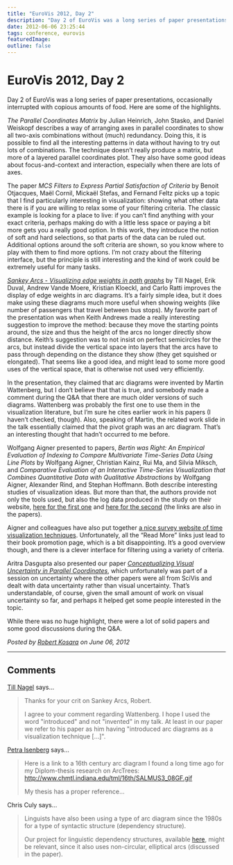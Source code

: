 ```yaml
---
title: "EuroVis 2012, Day 2"
description: "Day 2 of EuroVis was a long series of paper presentations, occasionally interrupted with copious amounts of food. Here are some of the highlights."
date: 2012-06-06 23:25:44
tags: conference, eurovis
featuredImage: 
outline: false
---
```


# EuroVis 2012, Day 2

Day 2 of EuroVis was a long series of paper presentations, occasionally interrupted with copious amounts of food. Here are some of the highlights.

<em>The Parallel Coordinates Matrix</em> by Julian Heinrich, John Stasko, and Daniel Weiskopf describes a way of arranging axes in parallel coordinates to show all two-axis combinations without (much) redundancy. Doing this, it is possible to find all the interesting patterns in data without having to try out lots of combinations. The technique doesn’t really produce a matrix, but more of a layered parallel coordinates plot. They also have some good ideas about focus-and-context and interaction, especially when there are lots of axes.

The paper <em>MCS Filters to Express Partial Satisfaction of Criteria</em> by Benoit Otjacques, Maël Cornil, Mickaël Stefas, and Fernand Feltz picks up a topic that I find particularly interesting in visualization: showing what other data there is if you are willing to relax some of your filtering criteria. The classic example is looking for a place to live: if you can’t find anything with your exact criteria, perhaps making do with a little less space or paying a bit more gets you a really good option. In this work, they introduce the notion of soft and hard selections, so that parts of the data can be ruled out. Additional options around the soft criteria are shown, so you know where to play with them to find more options. I’m not crazy about the filtering interface, but the principle is still interesting and the kind of work could be extremely useful for many tasks.

<a href="http://tillnagel.com/publications/"><em>Sankey Arcs - Visualizing edge weights in path graphs</em></a> by Till Nagel, Erik Duval, Andrew Vande Moere, Kristian Kloeckl, and Carlo Ratti improves the display of edge weights in arc diagrams. It’s a fairly simple idea, but it does make using these diagrams much more useful when showing weights (like number of passengers that travel between bus stops). My favorite part of the presentation was when Keith Andrews made a really interesting suggestion to improve the method: because they move the starting points around, the size and thus the height of the arcs no longer directly show distance. Keith’s suggestion was to not insist on perfect semicircles for the arcs, but instead divide the vertical space into layers that the arcs have to pass through depending on the distance they show (they get squished or elongated). That seems like a good idea, and might lead to some more good uses of the vertical space, that is otherwise not used very efficiently.

In the presentation, they claimed that arc diagrams were invented by Martin Wattenberg, but I don’t believe that that is true, and somebody made a comment during the Q&amp;A that there are much older versions of such diagrams. Wattenberg was probably the first one to use them in the visualization literature, but I’m sure he cites earlier work in his papers (I haven’t checked, though). Also, speaking of Martin, the related work slide in the talk essentially claimed that the pivot graph was an arc diagram. That’s an interesting thought that hadn’t occurred to me before.

Wolfgang Aigner presented to papers, <em>Bertin was Right: An Empirical Evaluation of Indexing to Compare Multivariate Time-Series Data Using Line Plots</em> by Wolfgang Aigner, Christian Kainz, Rui Ma, and Silvia Miksch, and <em>Comparative Evaluation of an Interactive Time-Series Visualization that Combines Quantitative Data with Qualitative Abstractions</em> by Wolfgang Aigner, Alexander Rind, and Stephan Hoffmann. Both describe interesting studies of visualization ideas. But more than that, the authors provide not only the tools used, but also the log data produced in the study on their website, <a href="http://ieg.ifs.tuwien.ac.at/research/bertin-was-right">here for the first one</a> and <a href="http://ieg.ifs.tuwien.ac.at/research/semtimezoom">here for the second</a> (the links are also in the papers).

Aigner and colleagues have also put together <a href="http://survey.timeviz.net/">a nice survey website of time visualization techniques</a>. Unfortunately, all the “Read More” links just lead to their book promotion page, which is a bit disappointing. It’s a good overview though, and there is a clever interface for filtering using a variety of criteria.

Aritra Dasgupta also presented our paper <em><a href="http://eagereyes.org/papers/conceptualizing-visual-uncertainty-in-parallel-coordinates">Conceptualizing Visual Uncertainty in Parallel Coordinates</a></em>, which unfortunately was part of a session on uncertainty where the other papers were all from SciVis and dealt with data uncertainty rather than visual uncertainty. That’s understandable, of course, given the small amount of work on visual uncertainty so far, and perhaps it helped get some people interested in the topic.

While there was no huge highlight, there were a lot of solid papers and some good discussions during the Q&amp;A.


_Posted by <a href="/about">Robert Kosara</a> on June 06, 2012_


<aside class="comments">

---
## Comments

<a href="http://tillnagel.com" rel="nofollow noopener" target="_blank">Till Nagel</a> says…
>	Thanks for your crit on Sankey Arcs, Robert.
>	
>	I agree to your comment regarding Wattenberg. I hope I used the word "introduced" and not "invented" in my talk. At least in our paper we refer to his paper as him having "introduced arc diagrams as a visualization technique [...]".

<a href="http://www.aviz.fr/~isenberg" rel="nofollow noopener" target="_blank">Petra Isenberg</a> says…
>	Here is a link to a 16th century arc diagram I found a long time ago for my Diplom-thesis research on ArcTrees:
>	http://www.chmtl.indiana.edu/tml/16th/SALMUS3_08GF.gif
>	
>	My thesis has a proper reference...

Chris Culy says…
>	Linguists have also been using a type of arc diagram since the 1980s for a type of syntactic structure (dependency structure).
>	
>	Our project for linguistic dependency structures, available <a href="http://www.eurac.edu/en/research/institutes/multilingualism/Projects/LInfoVis/ExtendedLinguisticDependencyDiagrams.html" rel="nofollow">here</a>, might be relevant, since it also uses non-circular, elliptical arcs (discussed in the paper).

</aside>

